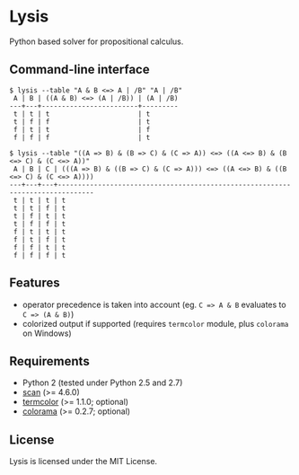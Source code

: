 # Lysis

Python based solver for propositional calculus.

## Command-line interface

```
$ lysis --table "A & B <=> A | /B" "A | /B"
 A | B | ((A & B) <=> (A | /B)) | (A | /B)
---+---+------------------------+---------
 t | t | t                      | t
 t | f | f                      | t
 f | t | t                      | f
 f | f | f                      | t
```

```
$ lysis --table "((A => B) & (B => C) & (C => A)) <=> ((A <=> B) & (B <=> C) & (C <=> A))" 
 A | B | C | (((A => B) & ((B => C) & (C => A))) <=> ((A <=> B) & ((B <=> C) & (C <=> A))))
---+---+---+-------------------------------------------------------------------------------
 t | t | t | t
 t | t | f | t
 t | f | t | t
 t | f | f | t
 f | t | t | t
 f | t | f | t
 f | f | t | t
 f | f | f | t
```

## Features

- operator precedence is taken into account (eg. `C => A & B` evaluates to `C => (A & B)`)
- colorized output if supported (requires `termcolor` module, plus `colorama` on Windows)

## Requirements

- Python 2 (tested under Python 2.5 and 2.7)
- [scan](https://github.com/NiklasRosenstein/scan) (>= 4.6.0)
- [termcolor](https://pypi.python.org/pypi/termcolor) (>= 1.1.0; optional)
- [colorama](https://pypi.python.org/pypi/colorama) (>= 0.2.7; optional)

## License

Lysis is licensed under the MIT License.